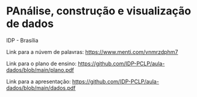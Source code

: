 # PAnálise, construção e visualização de dados

IDP - Brasília

Link para a núvem de palavras: https://www.menti.com/vnmrzdphm7

Link para o plano de ensino: https://github.com/IDP-PCLP/aula-dados/blob/main/plano.pdf

Link para a apresentação: https://github.com/IDP-PCLP/aula-dados/blob/main/dados.pdf
